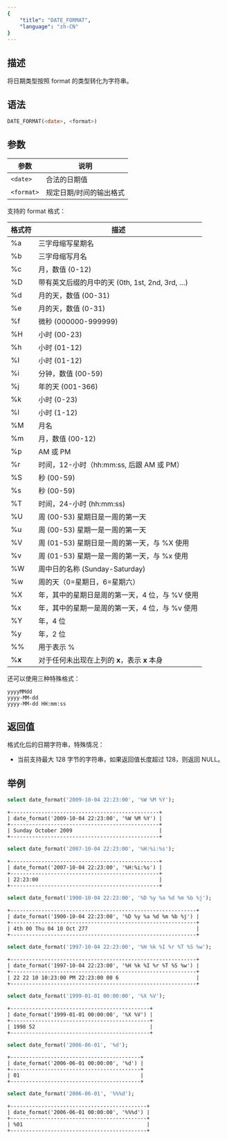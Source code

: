 ```yaml
---
{
    "title": "DATE_FORMAT",
    "language": "zh-CN"
}
---
```


## 描述

将日期类型按照 format 的类型转化为字符串。

## 语法

```sql
DATE_FORMAT(<date>, <format>)
```

## 参数

| 参数 | 说明 |
| -- | -- |
| `<date>` | 合法的日期值 |
| `<format>` | 规定日期/时间的输出格式 |

支持的 format 格式：

| 格式符 | 描述                                |
|--------|-------------------------------------|
| %a     | 三字母缩写星期名                          |
| %b     | 三字母缩写月名                            |
| %c     | 月，数值 (0-12)                            |
| %D     | 带有英文后缀的月中的天 (0th, 1st, 2nd, 3rd, …) |
| %d     | 月的天，数值 (00-31)                |
| %e     | 月的天，数值 (0-31)                 |
| %f     | 微秒 (000000-999999)               |
| %H     | 小时 (00-23)                        |
| %h     | 小时 (01-12)                        |
| %I     | 小时 (01-12)                        |
| %i     | 分钟，数值 (00-59)                  |
| %j     | 年的天 (001-366)                    |
| %k     | 小时 (0-23)                         |
| %l     | 小时 (1-12)                         |
| %M     | 月名                                |
| %m     | 月，数值 (00-12)                    |
| %p     | AM 或 PM                            |
| %r     | 时间，12-小时（hh:mm:ss, 后跟 AM 或 PM） |
| %S     | 秒 (00-59)                          |
| %s     | 秒 (00-59)                          |
| %T     | 时间，24-小时 (hh:mm:ss)            |
| %U     | 周 (00-53) 星期日是一周的第一天    |
| %u     | 周 (00-53) 星期一是一周的第一天    |
| %V     | 周 (01-53) 星期日是一周的第一天，与 %X 使用 |
| %v     | 周 (01-53) 星期一是一周的第一天，与 %x 使用 |
| %W     | 周中日的名称 (Sunday-Saturday)    |
| %w     | 周的天（0=星期日，6=星期六）        |
| %X     | 年，其中的星期日是周的第一天，4 位，与 %V 使用 |
| %x     | 年，其中的星期一是周的第一天，4 位，与 %v 使用 |
| %Y     | 年，4 位                            |
| %y     | 年，2 位                            |
| %%     | 用于表示 %                          |
| %**x** | 对于任何未出现在上列的 **x**，表示 **x** 本身 |

还可以使用三种特殊格式：

```text
yyyyMMdd
yyyy-MM-dd
yyyy-MM-dd HH:mm:ss
```

## 返回值

格式化后的日期字符串，特殊情况：

- 当前支持最大 128 字节的字符串，如果返回值长度超过 128，则返回 NULL。

## 举例

```sql
select date_format('2009-10-04 22:23:00', '%W %M %Y');
```

```text
+------------------------------------------------+
| date_format('2009-10-04 22:23:00', '%W %M %Y') |
+------------------------------------------------+
| Sunday October 2009                            |
+------------------------------------------------+
```

```sql
select date_format('2007-10-04 22:23:00', '%H:%i:%s');
```

```text
+------------------------------------------------+
| date_format('2007-10-04 22:23:00', '%H:%i:%s') |
+------------------------------------------------+
| 22:23:00                                       |
+------------------------------------------------+
```

```sql
select date_format('1900-10-04 22:23:00', '%D %y %a %d %m %b %j');
```

```text
+------------------------------------------------------------+
| date_format('1900-10-04 22:23:00', '%D %y %a %d %m %b %j') |
+------------------------------------------------------------+
| 4th 00 Thu 04 10 Oct 277                                   |
+------------------------------------------------------------+
```

```sql
select date_format('1997-10-04 22:23:00', '%H %k %I %r %T %S %w');
```

```text
+------------------------------------------------------------+
| date_format('1997-10-04 22:23:00', '%H %k %I %r %T %S %w') |
+------------------------------------------------------------+
| 22 22 10 10:23:00 PM 22:23:00 00 6                         |
+------------------------------------------------------------+
```

```sql
select date_format('1999-01-01 00:00:00', '%X %V'); 
```

```text
+---------------------------------------------+
| date_format('1999-01-01 00:00:00', '%X %V') |
+---------------------------------------------+
| 1998 52                                     |
+---------------------------------------------+
```

```sql
select date_format('2006-06-01', '%d');
```

```text
+------------------------------------------+
| date_format('2006-06-01 00:00:00', '%d') |
+------------------------------------------+
| 01                                       |
+------------------------------------------+
```

```sql
select date_format('2006-06-01', '%%%d');
```

```text
+--------------------------------------------+
| date_format('2006-06-01 00:00:00', '%%%d') |
+--------------------------------------------+
| %01                                        |
+--------------------------------------------+
```
